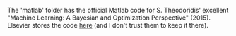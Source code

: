 The 'matlab' folder has the official Matlab code for S. Theodoridis' excellent "Machine Learning: A
Bayesian and Optimization Perspective" (2015). Elsevier stores the code
[here](http://booksite.elsevier.com/9780128015223/codes.php) (and I don't trust them to keep it
there).
